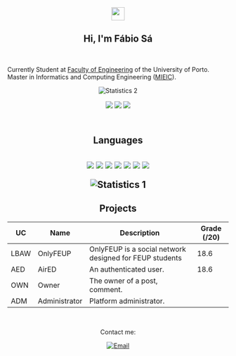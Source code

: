 <div align = "center">
<img href="center" src="https://raw.githubusercontent.com/MartinHeinz/MartinHeinz/master/wave.gif" width="30px">
<h2 align = "center" >Hi, I'm Fábio Sá </h2>
</div>
<br>

Currently Student at [Faculty of Engineering](https://sigarra.up.pt/feup/pt/web_page.inicial) of the University of Porto. Master in Informatics and Computing Engineering ([MIEIC](https://sigarra.up.pt/feup/pt/cur_geral.cur_view?pv_curso_id=742)).

<div align = "center">
    <img
        align ="center" 
        alt = "Statistics 2"
        title = "Statistics 2"
        src="https://github-readme-stats.vercel.app/api?username=Fabio-A-Sa&?count_private=true&show_icons=true&theme=dracula&include_all_commits=true&count_private=true" >
</div>

<p align = "center">
<img align="center" src="https://img.shields.io/badge/Operating System-Linux-informational?style=flat&logo=Linux&logoColor=white&color=EC8D5E">
<img align="center" src="https://img.shields.io/badge/Tools for coding -Git-informational?style=flat&logo=Git&logoColor=white&color=4293F2">
<img align="center" src="https://img.shields.io/badge/Editors-Visual Studio Code -informational?style=flat&logo=visual-studio-code&logoColor=white&color=42F29E">
</p><br>

<h2 align = "center" >Languages<h2>
<p align = "center">
<img align="center" src="https://img.shields.io/badge/-Python-42F29E?logo=Python">
<img align="center" src="https://img.shields.io/badge/-C++-7042F2?logo=c%2B%2B">
<img align="center" src="https://img.shields.io/badge/-C-E0F242?logo=C">
<img align="center" src="https://img.shields.io/badge/-MarkDown-42F2C3?logo=markdown">
<img align="center" src="https://img.shields.io/badge/-HTML-CA4245?logo=html5">
<img align="center" src="https://img.shields.io/badge/-CSS-F27F42?logo=css">
<img align="center" src="https://img.shields.io/badge/-JavaScript-F2E742?logo=Javascript">
</p>

<div align = "center">
    <img 
        align ="center" 
        alt = "Statistics 1"
        title = "Statistics 1"
        src="https://github-readme-stats.vercel.app/api/top-langs/?username=Fabio-A-Sa&theme=dracula"
    >
</div>

<h2 align = "center" >Projects</h2>
<p align = "center">

| UC   | Name          | Description                                             | Grade (/20) |
|------|---------------|---------------------------------------------------------|-------------|
| LBAW | OnlyFEUP      | OnlyFEUP is a social network designed for FEUP students | 18.6        |
| AED  | AirED         | An authenticated user.                                  | 18.6        |
| OWN  | Owner         | The owner of a post, comment.                           |             |
| ADM  | Administrator | Platform administrator.                                 |             |

<br>
<p align = "center" >Contact me:</p>
<p align="center">
<a href="mailto:up202007658@edu.fe.up.pt" >
  <img align="center" title="Email" src="https://camo.githubusercontent.com/571384769c09e0c66b45e39b5be70f68f552db3e2b2311bc2064f0d4a9f5983b/68747470733a2f2f696d672e736869656c64732e696f2f62616467652f476d61696c2d4431343833363f7374796c653d666f722d7468652d6261646765266c6f676f3d676d61696c266c6f676f436f6c6f723d7768697465"/>
</a>
</p>